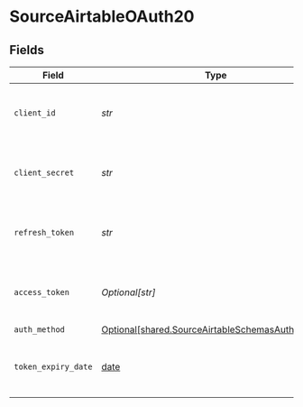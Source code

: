 # SourceAirtableOAuth20


## Fields

| Field                                                                                                      | Type                                                                                                       | Required                                                                                                   | Description                                                                                                |
| ---------------------------------------------------------------------------------------------------------- | ---------------------------------------------------------------------------------------------------------- | ---------------------------------------------------------------------------------------------------------- | ---------------------------------------------------------------------------------------------------------- |
| `client_id`                                                                                                | *str*                                                                                                      | :heavy_check_mark:                                                                                         | The client ID of the Airtable developer application.                                                       |
| `client_secret`                                                                                            | *str*                                                                                                      | :heavy_check_mark:                                                                                         | The client secret the Airtable developer application.                                                      |
| `refresh_token`                                                                                            | *str*                                                                                                      | :heavy_check_mark:                                                                                         | The key to refresh the expired access token.                                                               |
| `access_token`                                                                                             | *Optional[str]*                                                                                            | :heavy_minus_sign:                                                                                         | Access Token for making authenticated requests.                                                            |
| `auth_method`                                                                                              | [Optional[shared.SourceAirtableSchemasAuthMethod]](../../models/shared/sourceairtableschemasauthmethod.md) | :heavy_minus_sign:                                                                                         | N/A                                                                                                        |
| `token_expiry_date`                                                                                        | [date](https://docs.python.org/3/library/datetime.html#date-objects)                                       | :heavy_minus_sign:                                                                                         | The date-time when the access token should be refreshed.                                                   |